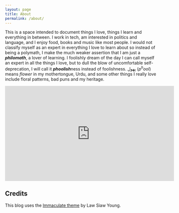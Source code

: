 ```yaml
---
layout: page
title: About
permalink: /about/
---
```


This is a space intended to document things I love, things I learn and everything in between. I work in tech, am interested in politics and language, and I enjoy food, books and music like most people. I would not classify myself as an expert in everything I love to learn about so instead of being a polymath, I make the much weaker assertion that I am just a ***philomath***, a lover of learning. I foolishly dream of the day I can call myself an expert in all the things I love, but to dull the blow of uncomfortable self-deprecation, I will call it ***phoolish***ness instead of foolishness. پھول (*p<sup>h</sup>ool*) means *flower* in my mothertongue, Urdu, and some other things I really love include floral patterns, bad puns and my heritage.

<iframe width="560" height="315" src="https://www.youtube.com/embed/W8i70IY6NQQ" frameborder="0" allow="accelerometer; autoplay; encrypted-media; gyroscope; picture-in-picture" allowfullscreen></iframe>

## Credits
This blog uses the [Immaculate theme](https://www.github.com/siawyoung/immaculate) by Law Siaw Young.

